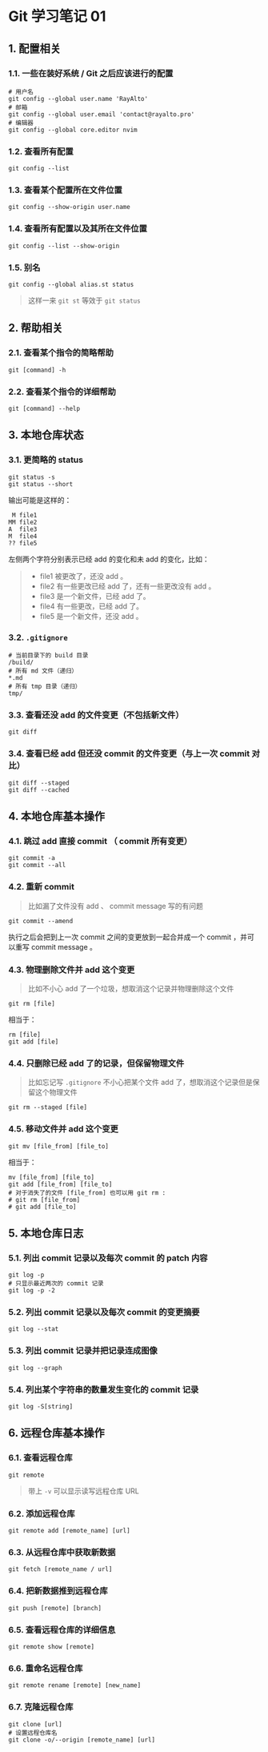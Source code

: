 # Git 学习笔记 01

## 1. 配置相关

### 1.1. 一些在装好系统 / Git 之后应该进行的配置

```shell
# 用户名
git config --global user.name 'RayAlto'
# 邮箱
git config --global user.email 'contact@rayalto.pro'
# 编辑器
git config --global core.editor nvim
```

### 1.2. 查看所有配置

```shell
git config --list
```

### 1.3. 查看某个配置所在文件位置

```shell
git config --show-origin user.name
```

### 1.4. 查看所有配置以及其所在文件位置

```shell
git config --list --show-origin
```

### 1.5. 别名

```shell
git config --global alias.st status
```

> 这样一来 `git st` 等效于 `git status`

## 2. 帮助相关

### 2.1. 查看某个指令的简略帮助

```shell
git [command] -h
```

### 2.2. 查看某个指令的详细帮助

```shell
git [command] --help
```

## 3. 本地仓库状态

### 3.1. 更简略的 status

```shell
git status -s
git status --short
```

输出可能是这样的：

```plain
 M file1
MM file2
A  file3
M  file4
?? file5
```

左侧两个字符分别表示已经 add 的变化和未 add 的变化，比如：

> - file1 被更改了，还没 add 。
> - file2 有一些更改已经 add 了，还有一些更改没有 add 。
> - file3 是一个新文件，已经 add 了。
> - file4 有一些更改，已经 add 了。
> - file5 是一个新文件，还没 add 。

### 3.2. `.gitignore`

```gitignore
# 当前目录下的 build 目录
/build/
# 所有 md 文件（递归）
*.md
# 所有 tmp 目录（递归）
tmp/
```

### 3.3. 查看还没 add 的文件变更（不包括新文件）

```shell
git diff
```

### 3.4. 查看已经 add 但还没 commit 的文件变更（与上一次 commit 对比）

```shell
git diff --staged
git diff --cached
```

## 4. 本地仓库基本操作

### 4.1. 跳过 add 直接 commit （ commit 所有变更）

```shell
git commit -a
git commit --all
```

### 4.2. 重新 commit

> 比如漏了文件没有 add 、 commit message 写的有问题

```shell
git commit --amend
```

执行之后会把到上一次 commit 之间的变更放到一起合并成一个 commit ，并可以重写 commit message 。

### 4.3. 物理删除文件并 add 这个变更

> 比如不小心 add 了一个垃圾，想取消这个记录并物理删除这个文件

```shell
git rm [file]
```

相当于：

```shell
rm [file]
git add [file]
```

### 4.4. 只删除已经 add 了的记录，但保留物理文件

> 比如忘记写 `.gitignore` 不小心把某个文件 add 了，想取消这个记录但是保留这个物理文件

```shell
git rm --staged [file]
```

### 4.5. 移动文件并 add 这个变更

```shell
git mv [file_from] [file_to]
```

相当于：

```shell
mv [file_from] [file_to]
git add [file_from] [file_to]
# 对于消失了的文件 [file_from] 也可以用 git rm :
# git rm [file_from]
# git add [file_to]
```

## 5. 本地仓库日志

### 5.1. 列出 commit 记录以及每次 commit 的 patch 内容

```shell
git log -p
# 只显示最近两次的 commit 记录
git log -p -2
```

### 5.2. 列出 commit 记录以及每次 commit 的变更摘要

```shell
git log --stat
```

### 5.3. 列出 commit 记录并把记录连成图像

```shell
git log --graph
```

### 5.4. 列出某个字符串的数量发生变化的 commit 记录

```shell
git log -S[string]
```

## 6. 远程仓库基本操作

### 6.1. 查看远程仓库

```shell
git remote
```

> 带上 `-v` 可以显示读写远程仓库 URL

### 6.2. 添加远程仓库

```shell
git remote add [remote_name] [url]
```

### 6.3. 从远程仓库中获取新数据

```shell
git fetch [remote_name / url]
```

### 6.4. 把新数据推到远程仓库

```shell
git push [remote] [branch]
```

### 6.5. 查看远程仓库的详细信息

```shell
git remote show [remote]
```

### 6.6. 重命名远程仓库

```shell
git remote rename [remote] [new_name]
```

### 6.7. 克隆远程仓库

```shell
git clone [url]
# 设置远程仓库名
git clone -o/--origin [remote_name] [url]
```

